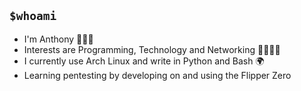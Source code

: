 <!--
**highdeftant/highdeftant** is a ✨ _special_ ✨ repository because its `README.md` (this file) appears on your GitHub profile.

Here are some ideas to get you started:

- 🔭 I’m currently working on ...
- 🌱 I’m currently learning ...
- 👯 I’m looking to collaborate on ...
- 🤔 I’m looking for help with ...
- 💬 Ask me about ...
- 📫 How to reach me: ...
- 😄 Pronouns: ...
- ⚡ Fun fact: ...
-->

## `$whoami`

- I'm Anthony 🧔🏾‍♂️
- Interests are Programming, Technology and Networking 👨🏾‍💻🛜
- I currently use Arch Linux and write in Python and Bash 🌍
- Learning pentesting by developing on and using the Flipper Zero
